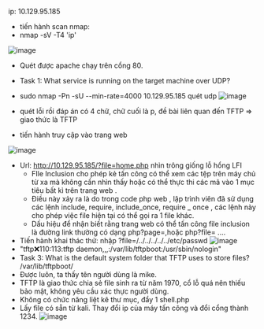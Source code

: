 ip: 10.129.95.185
- tiến hành scan nmap:
- nmap -sV -T4 'ip'

 ![image](https://github.com/Pminh21/HTB_writeup/assets/169346714/62452d6b-535f-48e1-b6f5-1ebb8c0ea63f)
 
- Quét được apache chạy trên cổng 80.
-  Task 1: What service is running on the target machine over UDP? 
- sudo nmap  -Pn -sU --min-rate=4000 10.129.95.185 quét udp
![image](https://github.com/Pminh21/HTB_writeup/assets/169346714/bf086cc4-7732-4f8a-972e-3b3b5a619fe7)

- quét lỗi rồi đáp án có 4 chữ, chữ cuối là p, đề bài liên quan đến TFTP => giao thức là TFTP
- tiến hành truy cập vào trang web

 ![image](https://github.com/Pminh21/HTB_writeup/assets/169346714/270e3fef-0358-4f8e-9161-038e27317959)

- Url: http://10.129.95.185/?file=home.php nhìn trông giống lỗ hổng LFI
  + FIle Inclusion cho phép kẻ tấn công có thể xem các tệp trên máy chủ từ xa mà không cần nhìn thấy hoặc có thể thực thi các mã vào 1 mục tiêu bất kì trên trang web .
  + Điều này xảy ra là do trong code php web , lập trình viên đã sử dụng các lệnh include, require, include_once, require _ once , các lệnh này cho phép việc file hiện tại có thể gọi ra 1 file khác.
  + Dấu hiệu để nhận biết rằng trang web có thể tấn công file inclusion là đường link thường có dạng php?page=,hoặc php?file= ....
- Tiến hành khai thác thử: nhập ?file=/../../../../../etc/passwd
![image](https://github.com/Pminh21/HTB_writeup/assets/169346714/260315f0-b89f-4c45-b646-e348ce3a3e73)
- "tftp:x:110:113:tftp daemon,,,:/var/lib/tftpboot:/usr/sbin/nologin" 
- Task 3: What is the default system folder that TFTP uses to store files? /var/lib/tftpboot/ 
- Được luôn, ta thấy tên người dùng là mike.
- TFTP là giao thức chia sẻ file sinh ra từ năm 1970, cổ lỗ quá nên thiếu bảo mật, không yêu cầu xác thực người dùng.
- Không có chức năng lỉệt kê thư mục, đẩy 1 shell.php
- Lấy file có sẵn từ kali. Thay đổi ip của máy tấn công và đổi cổng thành 1234.
![image](https://github.com/Pminh21/HTB_writeup/assets/169346714/f70adc82-33d4-4dd4-b64f-5b6f471a552b)
